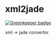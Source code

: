 xml2jade
========

[![Greenkeeper badge](https://badges.greenkeeper.io/sidorares/xml2jade.svg)](https://greenkeeper.io/)

xml -> jade convertor